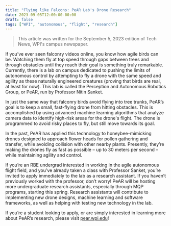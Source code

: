 ```yaml
---
title: "Flying like Falcons: PeAR Lab's Drone Research"
date: 2023-09-05T12:00:00-00:00
draft: false
tags: ["WPI", "autonomous", "flight", "research"]
---
```


> This article was written for the September 5, 2023 edition of Tech News, WPI's campus newspaper.

If you’ve ever seen falconry videos online, you know how agile birds can be. Watching them fly at top speed through gaps between trees and through obstacles until they reach their goal is something truly remarkable. Currently, there is a lab on campus dedicated to pushing the limits of autonomous control by attempting to fly a drone with the same speed and agility as these naturally engineered creatures (proving that birds are real, at least for now). This lab is called the Perception and Autonomous Robotics Group, or PeAR, run by Professor Nitin Sanket.

In just the same way that falconry birds avoid flying into tree trunks, PeAR’s goal is to keep a small, fast-flying drone from hitting obstacles. This is accomplished by using advanced machine learning algorithms that analyze camera data to identify high-risk areas for the drone's flight. The drone is programmed to avoid risky places to fly, but still move towards its goal.

In the past, PeAR has applied this technology to honeybee-mimicking drones designed to approach flower heads for pollen gathering and transfer, while avoiding collision with other nearby plants. Presently, they’re making the drones fly as fast as possible – up to 30 meters per second – while maintaining agility and control.

If you’re an RBE undergrad interested in working in the agile autonomous flight field, and you’ve already taken a class with Professor Sanket, you’re invited to apply immediately to the lab as a research assistant. If you haven’t previously worked with the professor, don’t worry! PeAR will be hosting more undergraduate research assistants, especially through MQP programs, starting this spring. Research assistants will contribute to implementing new drone designs, machine learning and software frameworks, as well as helping with testing new technology in the lab.

If you’re a student looking to apply, or are simply interested in learning more about PeAR’s research, please visit [pear.wpi.edu](https://pear.wpi.edu)!
